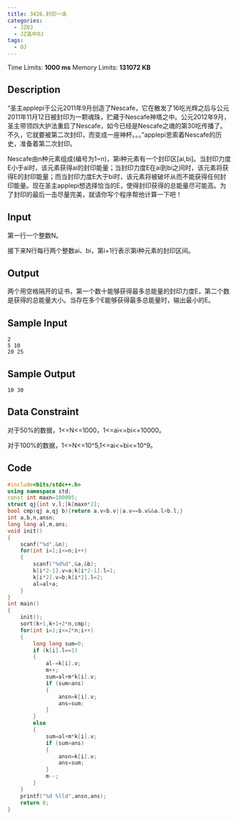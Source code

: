 ```yaml
---
title: 3426.封印一击
categories:
  - JZOJ
  - JZ高中OJ
tags:
  - OJ
---
```


Time Limits: **1000 ms**  Memory Limits: **131072 KB** 

## Description

“圣主applepi于公元2011年9月创造了Nescafe，它在散发了16吃光辉之后与公元2011年11月12日被封印为一颗魂珠，贮藏于Nescafe神塔之中。公元2012年9月，圣主带领四大护法重启了Nescafe，如今已经是Nescafe之魂的第30吃传播了。不久，它就要被第二次封印，而变成一座神杯。。。”applepi思索着Nescafe的历史，准备着第二次封印。

Nescafe由n种元素组成(编号为1~n)，第i种元素有一个封印区[ai,bi]。当封印力度E小于ai时，该元素获得ai的封印能量；当封印力度E在ai到bi之间时，该元素将获得E的封印能量；而当封印力度E大于bi时，该元素将被破坏从而不能获得任何封印能量。现在圣主applepi想选择恰当的E，使得封印获得的总能量尽可能高。为了封印的最后一击尽量完美，就请你写个程序帮他计算一下吧！



## Input

第一行一个整数N。

接下来N行每行两个整数ai、bi，第i+1行表示第i种元素的封印区间。

## Output

两个用空格隔开的证书，第一个数十能够获得最多总能量的封印力度E，第二个数是获得的总能量大小。当存在多个E能够获得最多总能量时，输出最小的E。

## Sample Input

```
2
5 10
20 25
```

## Sample Output

```
10 30
```

## Data Constraint

对于50%的数据，1<=N<=1000，1<=ai<=bi<=10000。

对于100%的数据，1<=N<=10^5,1<=ai<=bi<=10^9。

## Code

```cpp
#include<bits/stdc++.h>
using namespace std;
const int maxn=100005;
struct qj{int v,l;}k[maxn*2];
bool cmp(qj a,qj b){return a.v<b.v||a.v==b.v&&a.l>b.l;}
int a,b,n,ansn;
long long al,m,ans;
void init()
{
    scanf("%d",&n);
    for(int i=1;i<=n;i++)
    {
        scanf("%d%d",&a,&b);
        k[i*2-1].v=a;k[i*2-1].l=1;
        k[i*2].v=b;k[i*2].l=2;
        al=al+a;
    }
}
int main()
{
    init();
    sort(k+1,k+1+2*n,cmp);
    for(int i=1;i<=2*n;i++)
    { 
        long long sum=0;
        if (k[i].l==1)
        {
            al-=k[i].v;
            m++;
            sum=al+m*k[i].v;
            if (sum>ans) 
            {
                ansn=k[i].v;
                ans=sum;
            }
        }
        else
        {
            sum=al+m*k[i].v;
            if (sum>ans) 
            {
                ansn=k[i].v;
                ans=sum;
            }
            m--;
        }
    }
    printf("%d %lld",ansn,ans);
    return 0;
}
```

